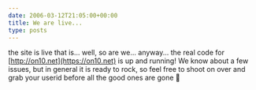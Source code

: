 ```yaml
---
date: 2006-03-12T21:05:00+00:00
title: We are live...
type: posts
---
```

the site is live that is... well, so are we... anyway... the real code for [http://on10.net](https://on10.net) is up and running! We know about a few issues, but in general it is ready to rock, so feel free to shoot on over and grab your userid before all the good ones are gone 🙂
